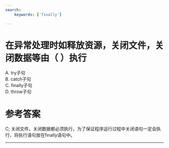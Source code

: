 ```yaml
---
search:
    keywords: ['finally']

---
```



# 在异常处理时如释放资源，关闭文件，关闭数据等由（ ）执行

A. try子句  
B. catch子句   
C. finally子句   
D. throw子句

# 参考答案

C;
关闭文件，关闭数据都必须执行，为了保证程序运行过程中关闭语句一定会执行，将执行语句放在finally语句中。


---


